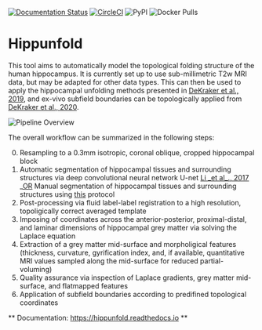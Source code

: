 [![Documentation Status](https://readthedocs.org/projects/hippunfold/badge/?version=latest)](https://hippunfold.readthedocs.io/en/latest/?badge=latest)
[![CircleCI](https://circleci.com/gh/khanlab/hippunfold.svg?style=svg)](https://circleci.com/gh/khanlab/hippunfold)
![PyPI](https://img.shields.io/pypi/v/hippunfold)
![Docker Pulls](https://img.shields.io/docker/pulls/khanlab/hippunfold)

# Hippunfold

This tool aims to automatically model the topological folding structure
of the human hippocampus. It is currently set up to use sub-millimetric
T2w MRI data, but may be adapted for other data types. This can then be
used to apply the hippocampal unfolding methods presented in [DeKraker
et al.,
2019](https://www.sciencedirect.com/science/article/pii/S1053811917309977),
and ex-vivo subfield boundaries can be topologically applied from
[DeKraker et al.,
2020](https://www.sciencedirect.com/science/article/pii/S105381191930919X?via%3Dihub).

![Pipeline Overview](https://github.com/khanlab/hippunfold/raw/master/docs/pipeline_overview.png)

The overall workflow can be summarized in the following steps:

0.  Resampling to a 0.3mm isotropic, coronal oblique, cropped
    hippocampal block
1.  Automatic segmentation of hippocampal tissues and surrounding
    structures via deep convolutional neural network U-net [Li \_et
    al\_., 2017](https://arxiv.org/abs/1707.01992) \_[OR]() Manual
    segmentation of hippocampal tissues and surrounding structures using
    [this](https://ars.els-cdn.com/content/image/1-s2.0-S1053811917309977-mmc1.pdf)
    protocol
2.  Post-processing via fluid label-label registration to a high
    resolution, topoligically correct averaged template
3.  Imposing of coordinates across the anterior-posterior,
    proximal-distal, and laminar dimensions of hippocampal grey matter
    via solving the Laplace equation
4.  Extraction of a grey matter mid-surface and morpholigical features
    (thickness, curvature, gyrification index, and, if available,
    quantitative MRI values sampled along the mid-surface for reduced
    partial-voluming)
5.  Quality assurance via inspection of Laplace gradients, grey matter
    mid-surface, and flatmapped features
6.  Application of subfield boundaries according to predifined
    topological coordinates

** Documentation: https://hippunfold.readthedocs.io **


